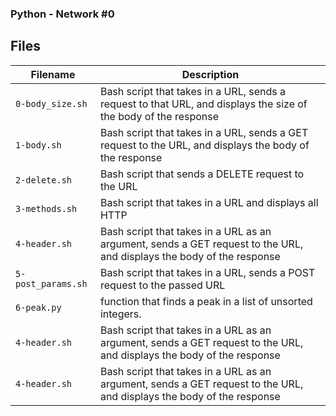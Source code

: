 ### 
### Python - Network #0
###

## Files
| Filename | Description |
| -------- | ----------- |
| `0-body_size.sh` | Bash script that takes in a URL, sends a request to that URL, and displays the size of the body of the response |
| `1-body.sh` |  Bash script that takes in a URL, sends a GET request to the URL, and displays the body of the response|
| `2-delete.sh` |  Bash script that sends a DELETE request to the URL|
| `3-methods.sh` |  Bash script that takes in a URL and displays all HTTP |
| `4-header.sh` |  Bash script that takes in a URL as an argument, sends a GET request to the URL, and displays the body of the response|
| `5-post_params.sh` |  Bash script that takes in a URL, sends a POST request to the passed URL|
| `6-peak.py` |  function that finds a peak in a list of unsorted integers.|
| `4-header.sh` |  Bash script that takes in a URL as an argument, sends a GET request to the URL, and displays the body of the response|
| `4-header.sh` |  Bash script that takes in a URL as an argument, sends a GET request to the URL, and displays the body of the response|
